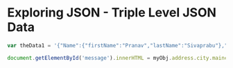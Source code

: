 # Exploring JSON - Triple Level JSON Data


```javascript
var theData1 = '{"Name":{"firstName":"Pranav","lastName":"Sivaprabu"},"address":{"city":{"maincity":"chennai","taluk":"Attur"},"zipcoe":636202}}';
```



```javascript
document.getElementById('message').innerHTML = myObj.address.city.maincity;
```